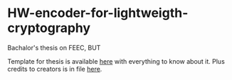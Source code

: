 # HW-encoder-for-lightweigth-cryptography
Bachalor's thesis on FEEC, BUT

Template for thesis is available [here](http://latex.feec.vutbr.cz/sablona/) with everything to know about it. Plus credits to creators is in file [here](https://github.com/jedla97/HW-encoder-for-lightweigth-cryptography/tree/main/thesis/thesis.sty). 